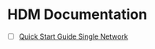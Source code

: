 # HDM Documentation

* [ ] [Quick Start Guide Single Network](https://github.com/CacheboxInc/HDM-documentation/blob/master/Quick%20Start%20Guide%20vcd%20single%20network.md)
